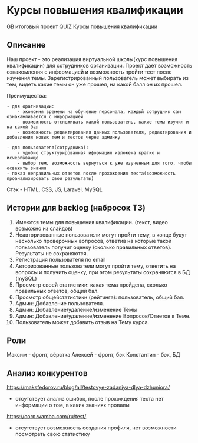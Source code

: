 # Курсы повышения квалификации
GB итоговый проект QUIZ Курсы повышения квалификации

## Описание
Наш проект - это реализация виртуальной школы(курс повышения квалификации) для сотрудников организации. Проект даёт возможность ознакомления с информацией и возможность пройти тест после изучения темы. Зарегистрированный пользователь может выбирать из тем, видеть какие темы он уже прошел, на какой балл он их прошел.

Преимущества:

	- для орагнизации:
		- экономия времени на обучение персонала, каждый сотрудник сам ознакамливается с информацией
		- возможность отслеживать какой пользователь, какие темы изучил и на какой бал
		- возможность редактирования данных пользователя, редактирования и добавления новых тем и тестов через админку

	- для пользователя(сотрудника):
		- удобно структурированная иформация изложена кратко и исчерпывающе
		- выбор тем, возможность вернуться к уже изученным для того, чтобы освежить знания
    - показ неправильных ответов после прохождения теста(возможность проанализировать свои результаты)

Стэк - HTML, CSS, JS, Laravel, MySQL

## Истории для backlog (набросок ТЗ)
1. Имеются темы для повышения квалификации. (текст, видео возможно из слайдов)
2. Неавторизованные пользователи могут пройти тему, в конце будут несколько проверочных вопросов, ответив на которые такой пользователь получит оценку (сколько правильных ответов).
   Результаты не сохраняются.
3. Регистрация пользователя по email
4. Авторизованные пользователи могут пройти тему, ответить на вопросы и получить оценку,
   при этом результаты сохраняются в БД (mySQL)
5. Просмотр своей статистики: какая тема пройдена, сколько правильных ответов, общий бал.
6. Просмотр общейстатистики (рейтинга): пользователь, общий бал.
7. Админ: Добавление пользователя.
8. Админ: Добавление/удаление/изменение Темы
9. Админ: Добавление/удаление/изменение Вопросов/Ответов к Теме.
10. Пользователь может добавить отзыв на Тему курса.

## Роли
Максим - фронт, вёрстка
Алексей - фронт, бэк
Константин - бэк, БД

## Анализ конкурентов

https://maksfedorov.ru/blog/all/testovye-zadaniya-dlya-dzhuniora/
- отсутствует анализ ошибок, после прохождения теста нет информации о том, в каких знаниях провалы

https://corp.wamba.com/ru/test/
- отсутствует возможность создания профиля, нет возможности посмотреть свою статистику
